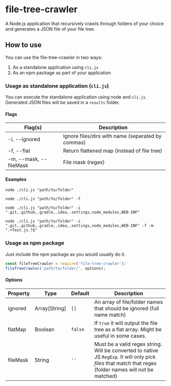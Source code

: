 # file-tree-crawler
A Node.js application that recursively crawls through folders of your choice and generates a JSON file of your file tree.

## How to use
You can use the file-tree-crawler in two ways:
1. As a standalone application using `cli.js`
2. As an npm package as part of your application

### Usage as standalone application (`cli.js`)
You can execute the standalone application using node and `cli.js`.
Generated JSON files will be saved in a `results` folder.

#### Flags
| Flag(s)  | Description |
|-----------|------- |
| -i, --ignored   | Ignore files/dirs with name (separated by commas)|
| -f, --flat   | Return flattened map (instead of file tree) |
| -m, --mask, --fileMask  | File mask (regex) |

#### Examples
`node ./cli.js "path/to/folder"`

`node ./cli.js "path/to/folder" -f`

`node ./cli.js "path/to/folder" -i ".git,.github,.gradle,.idea,.settings,node_modules,WEB-INF"`

`node ./cli.js "path/to/folder" -i ".git,.github,.gradle,.idea,.settings,node_modules,WEB-INF" -f -m ".+Test.js.?$"`


### Usage as npm package
Just include the npm package as you would usually do it.
```javascript
const fileTreeCrawler = require('file-tree-crawler');
fileTreeCrawler('path/to/folder/', options);
```

#### Options
| Property  | Type          | Default | Description                                                             |
|-----------|-------        |---      | -------------                                                            |
| ignored   | Array[String] | `[]`      | An array of file/folder names that should be ignored (full name match)  |
| flatMap   | Boolean       | `false`   | If `true` it will output the file tree as a flat array. Might be useful in some cases.  |
| fileMask  | String        | `''`      | Must be a valid regex string. Will be converted to native JS `RegExp`. It will only pick *files* that match that regex (folder names will not be matched) |



